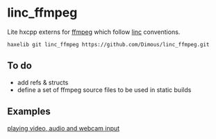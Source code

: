 linc_ffmpeg
=============

Lite hxcpp externs for [ffmpeg](https://github.com/FFmpeg/FFmpeg) which follow [linc](https://snowkit.github.io/linc/) conventions.

`haxelib git linc_ffmpeg https://github.com/Dimous/linc_ffmpeg.git`

## To do

* add refs & structs
* define a set of ffmpeg source files to be used in static builds

## Examples

[playing video, audio and webcam input](https://github.com/Dimous/linc_ffmpeg_examples)
